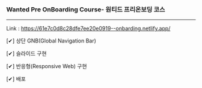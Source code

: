 ### Wanted Pre OnBoarding Course- 원티드 프리온보딩 코스

---

Link : https://61e7c0d8c28dfe7ee20e0919--onbarding.netlify.app/

[✔] 상단 GNB(Global Navigation Bar)

[✔] 슬라이드 구현

[✔] 반응형(Responsive Web) 구현

[✔] 배포
